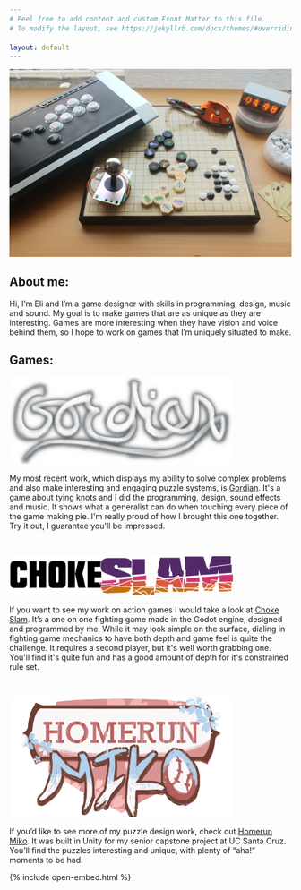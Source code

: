 ```yaml
---
# Feel free to add content and custom Front Matter to this file.
# To modify the layout, see https://jekyllrb.com/docs/themes/#overriding-theme-defaults

layout: default
---
```


![Banner](/assets/img/bg-masthead.jpg)
<h2> About me: </h2>
Hi, I’m Eli and I’m a game designer with skills in programming, design, music and sound. My goal is to make games that are as unique as they are interesting. Games are more interesting when they have vision and voice behind them, so I hope to work on games that I’m uniquely situated to make.

<br/>

## Games:

[<img src="/assets/img/thumbnails/gordian.png" alt="drawing" width="400"/>](/projects/gordian)

My most recent work, which displays my ability to solve complex problems and also make interesting and engaging puzzle systems, is [Gordian](/projects/gordian). It's a game about tying knots and I did the programming, design, sound effects and music. It shows what a generalist can do when touching every piece of the game making pie. I'm really proud of how I brought this one together. Try it out, I guarantee you'll be impressed.

<br/>

[<img src="/assets/img/thumbnails/choke-slam.png" alt="drawing" width="400"/>](/projects/choke-slam)

If you want to see my work on action games I would take a look at [Choke Slam](/projects/choke-slam). It’s a one on one fighting game made in the Godot engine, designed and programmed by me. While it may look simple on the surface, dialing in fighting game mechanics to have both depth and game feel is quite the challenge. It requires a second player, but it's well worth grabbing one. You'll find it's quite fun and has a good amount of depth for it's constrained rule set.

<br/>

[<img src="/assets/img/thumbnails/homerun-miko.png" alt="drawing" width="400"/>](/projects/homerun-miko)

If you’d like to see more of my puzzle design work, check out [Homerun Miko](/projects/homerun-miko). It was built in Unity for my senior capstone project at UC Santa Cruz. You’ll find the puzzles interesting and unique, with plenty of “aha!” moments to be had.


{% include open-embed.html %}

